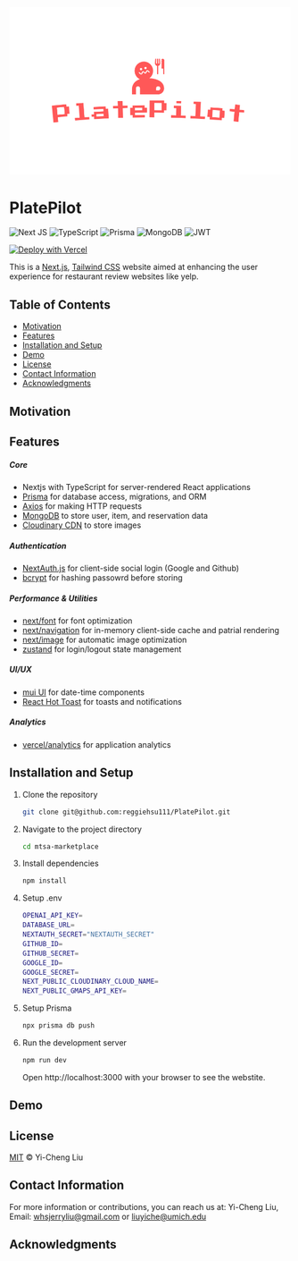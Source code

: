 ![platepilot-nextjs-banner](/public/images/platepilot.png)

# PlatePilot

![Next JS](https://img.shields.io/badge/Next-black?style=for-the-badge&logo=next.js&logoColor=white)
![TypeScript](https://img.shields.io/badge/typescript-%23007ACC.svg?style=for-the-badge&logo=typescript&logoColor=white)
![Prisma](https://img.shields.io/badge/Prisma-3982CE?style=for-the-badge&logo=Prisma&logoColor=white)
![MongoDB](https://img.shields.io/badge/MongoDB-%234ea94b.svg?style=for-the-badge&logo=mongodb&logoColor=white)
![JWT](https://img.shields.io/badge/JWT-black?style=for-the-badge&logo=JSON%20web%20tokens)

[![Deploy with Vercel](https://vercel.com/button)](https://vercel.com/new/git/external?repository-url=https://github.com/yi-cheng-liu/mtsa-marketplace)

This is a [Next.js](https://nextjs.org/), [Tailwind CSS](https://tailwindcss.com/) website aimed at enhancing the user experience for restaurant review websites like yelp.

## Table of Contents

- [Motivation](#motivation)
- [Features](#features)
- [Installation and Setup](#installation-and-setup)
- [Demo](#demo)
- [License](#license)
- [Contact Information](#contact-information)
- [Acknowledgments](#acknowledgments)

## Motivation

## Features

##### Core

- Nextjs with TypeScript for server-rendered React applications
- [Prisma](https://www.prisma.io/) for database access, migrations, and ORM
- [Axios](https://axios-http.com/) for making HTTP requests
- [MongoDB](https://www.mongodb.com/) to store user, item, and reservation data
- [Cloudinary CDN](https://cloudinary.com/) to store images

##### Authentication

- [NextAuth.js](https://next-auth.js.org/) for client-side social login (Google and Github)
- [bcrypt](https://www.npmjs.com/package/bcrypt) for hashing passowrd before storing

##### Performance & Utilities

- [next/font](https://nextjs.org/docs/app/api-reference/components/font) for font optimization
- [next/navigation](https://nextjs.org/docs/app/building-your-application/routing/linking-and-navigating#how-routing-and-navigation-works) for in-memory client-side cache and patrial rendering
- [next/image](https://nextjs.org/docs/basic-features/image-optimization) for automatic image optimization
- [zustand](https://www.npmjs.com/package/zustand) for login/logout state management

##### UI/UX

- [mui UI](https://mui.com/) for date-time components
- [React Hot Toast](https://react-hot-toast.com/) for toasts and notifications

##### Analytics

- [vercel/analytics](https://www.npmjs.com/package/@vercel/analytics) for application analytics

## Installation and Setup

1. Clone the repository
   ```bash
   git clone git@github.com:reggiehsu111/PlatePilot.git
   ```
2. Navigate to the project directory
   ```bash
   cd mtsa-marketplace
   ```
3. Install dependencies
   ```bash
   npm install
   ```
4. Setup .env
   ```bash
   OPENAI_API_KEY=
   DATABASE_URL=
   NEXTAUTH_SECRET="NEXTAUTH_SECRET"
   GITHUB_ID=
   GITHUB_SECRET=
   GOOGLE_ID=
   GOOGLE_SECRET=
   NEXT_PUBLIC_CLOUDINARY_CLOUD_NAME=
   NEXT_PUBLIC_GMAPS_API_KEY=
   ```
5. Setup Prisma
   ```bash
   npx prisma db push
   ```
6. Run the development server
   ```bash
   npm run dev
   ```
   Open http://localhost:3000 with your browser to see the webstite.

## Demo

## License

[MIT](https://github.com/yi-cheng-liu/mtsa-marketplace/blob/main/LICENSE) © Yi-Cheng Liu

## Contact Information

For more information or contributions, you can reach us at:
Yi-Cheng Liu, Email: whsjerryliu@gmail.com or liuyiche@umich.edu

## Acknowledgments
